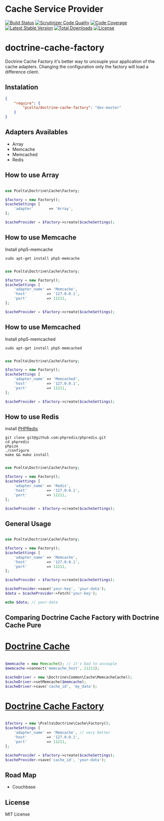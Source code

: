 # Cache Service Provider
[![Build Status](https://img.shields.io/travis/pcelta/doctrine-cache-factory/master.svg?style=flat-square)](https://travis-ci.org/pcelta/doctrine-cache-factory)
[![Scrutinizer Code Quality](https://img.shields.io/scrutinizer/g/pcelta/doctrine-cache-factory/master.svg?style=flat-square)](https://scrutinizer-ci.com/g/pcelta/doctrine-cache-factory/?branch=master)
[![Code Coverage](https://img.shields.io/scrutinizer/coverage/g/pcelta/doctrine-cache-factory/master.svg?style=flat-square)](https://scrutinizer-ci.com/g/pcelta/doctrine-cache-factory/?branch=master)
[![Latest Stable Version](https://img.shields.io/packagist/v/pcelta/doctrine-cache-factory.svg?style=flat-square)](https://packagist.org/packages/pcelta/doctrine-cache-factory)
[![Total Downloads](https://img.shields.io/packagist/dt/pcelta/doctrine-cache-factory.svg?style=flat-square)](https://packagist.org/packages/pcelta/doctrine-cache-factory)
[![License](https://img.shields.io/packagist/l/pcelta/doctrine-cache-factory.svg?style=flat-square)](https://packagist.org/packages/pcelta/doctrine-cache-factory)

# doctrine-cache-factory
Doctrine Cache Factory it's better way to uncouple your application of the cache adapters. Changing the configuration only the factory will load a difference client.

## Instalation

```json
{
    "require": {
        "pcelta/doctrine-cache-factory": "dev-master"
    }
}
```

## Adapters Availables

- Array
- Memcache
- Memcached
- Redis


## How to use Array

```php

use Pcelta\Doctrine\Cache\Factory;

$factory = new Factory();
$cacheSettings [
    'adapter'       => 'Array',
];

$cacheProvider = $factory->create($cacheSettings);

```


## How to use Memcache

Install php5-memcache

~~~
sudo apt-get install php5-memcache

~~~

```php

use Pcelta\Doctrine\Cache\Factory;

$factory = new Factory();
$cacheSettings [
    'adapter_name' => 'Memcache',
    'host'         => '127.0.0.1',
    'port'         => 11211,
];

$cacheProvider = $factory->create($cacheSettings);

```


## How to use Memcached

Install php5-memcached

~~~
sudo apt-get install php5-memcached

~~~


```php

use Pcelta\Doctrine\Cache\Factory;

$factory = new Factory();
$cacheSettings [
    'adapter_name' => 'Memcached',
    'host'         => '127.0.0.1',
    'port'         => 11211,
];

$cacheProvider = $factory->create($cacheSettings);

```


## How to use Redis

install [PHPRedis](https://github.com/phpredis/phpredis)

~~~
git clone git@github.com:phpredis/phpredis.git
cd phpredis
phpize
./configure
make && make install
~~~


```php

use Pcelta\Doctrine\Cache\Factory;

$factory = new Factory();
$cacheSettings [
    'adapter_name' => 'Redis',
    'host'         => '127.0.0.1',
    'port'         => 11211,
];

$cacheProvider = $factory->create($cacheSettings);

```

## General Usage

```php

use Pcelta\Doctrine\Cache\Factory;

$factory = new Factory();
$cacheSettings [
    'adapter_name' => 'Memcache',
    'host'         => '127.0.0.1',
    'port'         => 11211,
];

$cacheProvider = $factory->create($cacheSettings);

$cacheProvider->save('your-key', 'your-data');
$data = $cacheProvider->fetch('your-key');

echo $data; // your-data

```


## Comparing Doctrine Cache Factory with Doctrine Cache Pure

# [Doctrine Cache](http://doctrine-orm.readthedocs.org/en/latest/reference/caching.html)

```php

$memcache = new Memcache(); // it's bad to uncouple
$memcache->connect('memcache_host', 11211);

$cacheDriver = new \Doctrine\Common\Cache\MemcacheCache();
$cacheDriver->setMemcache($memcache);
$cacheDriver->save('cache_id', 'my_data');

```


# [Doctrine Cache Factory](https://github.com/pcelta/doctrine-cache-factory)

```php

$factory = new \Pcelta\Doctrine\Cache\Factory();
$cacheSettings [
    'adapter_name' => 'Memcache', // very better
    'host'         => '127.0.0.1',
    'port'         => 11211,
];

$cacheProvider = $factory->create($cacheSettings); 
$cacheProvider->save('cache_id', 'your-data');

```

## Road Map

- Couchbase

## License

MIT License
